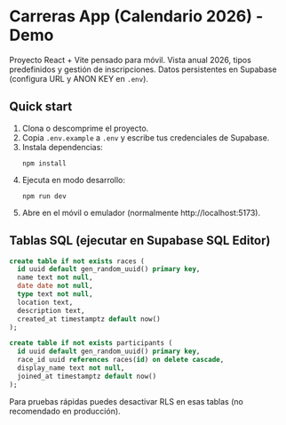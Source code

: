 # Carreras App (Calendario 2026) - Demo

Proyecto React + Vite pensado para móvil. Vista anual 2026, tipos predefinidos y gestión de inscripciones.
Datos persistentes en Supabase (configura URL y ANON KEY en `.env`).

## Quick start

1. Clona o descomprime el proyecto.
2. Copia `.env.example` a `.env` y escribe tus credenciales de Supabase.
3. Instala dependencias:
   ```
   npm install
   ```
4. Ejecuta en modo desarrollo:
   ```
   npm run dev
   ```
5. Abre en el móvil o emulador (normalmente http://localhost:5173).

## Tablas SQL (ejecutar en Supabase SQL Editor)

```sql
create table if not exists races (
  id uuid default gen_random_uuid() primary key,
  name text not null,
  date date not null,
  type text not null,
  location text,
  description text,
  created_at timestamptz default now()
);

create table if not exists participants (
  id uuid default gen_random_uuid() primary key,
  race_id uuid references races(id) on delete cascade,
  display_name text not null,
  joined_at timestamptz default now()
);
```

Para pruebas rápidas puedes desactivar RLS en esas tablas (no recomendado en producción).
